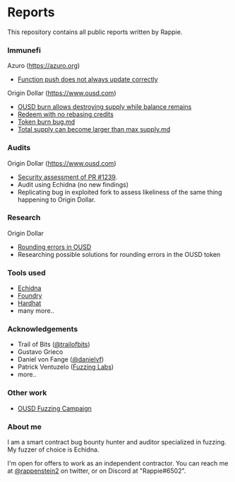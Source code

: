 # Reports
This repository contains all public reports written by Rappie.

### Immunefi
Azuro (https://azuro.org)
- [Function push does not always update correctly](https://github.com/rappie/reports/blob/main/immunefi/Azuro%20-%20Function%20push%20does%20not%20always%20update%20correctly.md)

Origin Dollar (https://www.ousd.com)
- [OUSD burn allows destroying supply while balance remains](https://github.com/rappie/reports/blob/main/immunefi/Origin%20Dollar%20-%20OUSD%20burn%20allows%20destroying%20supply%20while%20balance%20remains.md)
- [Redeem with no rebasing credits](https://github.com/rappie/reports/blob/main/immunefi/Origin%20Dollar%20-%20Redeem%20with%20no%20rebasing%20credits.md)
-  [Token burn bug.md](https://github.com/rappie/reports/blob/main/immunefi/Origin%20Dollar%20-%20Token%20burn%20bug)
-  [Total supply can become larger than max supply.md](https://github.com/rappie/reports/blob/main/immunefi/Origin%20Dollar%20-%20Total%20supply%20can%20become%20larger%20than%20max%20supply)

### Audits
Origin Dollar (https://www.ousd.com)
- [Security assessment of PR #1239](https://github.com/rappie/reports/blob/main/audits/Origin%20Dollar%20-%20Security%20assessment%20of%20PR%20%231239.md).
- Audit using Echidna (no new findings)
- Replicating bug in exploited fork to assess likeliness of the same thing happening to Origin Dollar.

### Research
Origin Dollar
- [Rounding errors in OUSD](https://github.com/rappie/reports/blob/main/research/Rounding%20errors%20in%20OUSD.md)
- Researching possible solutions for rounding errors in the OUSD token

### Tools used
- [Echidna](https://github.com/crytic/echidna)
- [Foundry](https://github.com/foundry-rs/foundry)
- [Hardhat](https://github.com/NomicFoundation/hardhat)
- many more..

### Acknowledgements
- Trail of Bits ([@trailofbits](https://twitter.com/trailofbits))
- Gustavo Grieco
- Daniel von Fange ([@danielvf](https://twitter.com/danielvf))
- Patrick Ventuzelo ([Fuzzing Labs](https://www.youtube.com/channel/UCGD1Qt2jgnFRjrfAITGdNfQ))
- more..

### Other work
- [OUSD Fuzzing Campaign](https://github.com/rappie/origindollar-fuzzing-public)

### About me
I am a smart contract bug bounty hunter and auditor specialized in fuzzing. My fuzzer of choice is Echidna.

I'm open for offers to work as an independent contractor. You can reach me at [@rappenstein2](https://twitter.com/rappenstein2) on twitter, or on Discord at "Rappie#6502".
